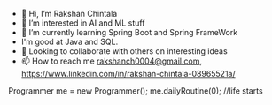 - 👋 Hi, I’m Rakshan Chintala
- 👀 I’m interested in AI and ML stuff 
- 🌱 I’m currently learning Spring Boot and Spring FrameWork
- I'm good at Java and SQL.
- 💞️ Looking to collaborate with others on interesting ideas
- 📫 How to reach me rakshanch0004@gmail.com, https://www.linkedin.com/in/rakshan-chintala-08965521a/


Programmer me = new Programmer();
me.dailyRoutine(0); //life starts
<!---
Rakshan0004/Rakshan0004 is a ✨ special ✨ repository because its `README.md` (this file) appears on your GitHub profile.
You can click the Preview link to take a look at your changes.
--->
